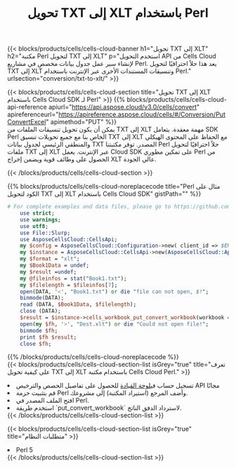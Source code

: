 ﻿---
title:  تحويل TXT إلى XLT باستخدام Perl
description:  استخدام Aspose.Cells Cloud SDK لـ Perl لتحويل ملف بتنسيق TXT إلى ملف بتنسيق XLT.
kwords: Excel, Convert TXT to XLT, REST, Perl
howto: How to convert TXT to XLT using Aspose.Cells Cloud Perl library.
---
{{< blocks/products/cells/cells-cloud-banner h1="تحويل TXT إلى XLT" h2="مكتبة Perl لتحويل TXT إلى XLT" p="استخدم التحويل API من Cells Cloud لإنشاء سير عمل جدول بيانات مخصص في مشاريع Perl. يعد هذا حلاً احترافيًا لتحويل TXT إلى XLT وتنسيقات المستندات الأخرى عبر الإنترنت باستخدام Perl." urlsection="conversion/txt-to-xlt/" >}}

{{< blocks/products/cells/cells-cloud-section title="تحويل TXT إلى XLT باستخدام Cells Cloud SDK لـ Perl" >}}
{{% blocks/products/cells/cells-cloud-api-reference apiurl="https://api.aspose.cloud/v3.0/cells/convert" apireferenceurl="https://apireference.aspose.cloud/cells/#/Conversion/PutConvertExcel" apimethod="PUT" %}}
<br/>
يمكن أن يكون تحويل تنسيقات الملفات من TXT إلى XLT مهمة معقدة. يتعامل SDK Perl الخاص بنا مع جميع تحويلات تنسيق TXT إلى XLT مع الحفاظ على المحتوى الهيكلي والمنطقي الرئيسي لجدول بيانات TXT المصدر. توفر مكتبتنا Perl حلاً احترافيًا لتحويل ملفات TXT إلى XLT عبر الإنترنت. يعمل Cloud SDK على تمكين مطوري Perl من الحصول على وظائف قوية ويضمن إخراج XLT عالي الجودة.

{{< /blocks/products/cells/cells-cloud-section >}}

{{% blocks/products/cells/cells-cloud-noreplacecode title="Perl مثال على الكود لتحويل TXT إلى XLT باستخدام Cells Cloud SDK" gistPath="" %}}
 
```perl
# For complete examples and data files, please go to https://github.com/aspose-cells-cloud/aspose-cells-cloud-perl/
    use strict;
    use warnings;
    use utf8; 
    use File::Slurp;
    use AsposeCellsCloud::CellsApi;
    my $config = AsposeCellsCloud::Configuration->new( client_id => $ENV{'ProductClientId'}, client_secret => $ENV{'ProductClientSecret'});
    my $instance = AsposeCellsCloud::CellsApi->new(AsposeCellsCloud::ApiClient->new( $config));
    my $format = "xlt";
    my $Book1Data = undef;
    my $result =undef;
    my @fileinfos = stat("Book1.txt");
    my $filelength = $fileinfos[7];
    open(DATA, '<', "Book1.txt") or die "file can not open, $!";
    binmode(DATA);
    read (DATA, $Book1Data, $filelength);
    close (DATA); 
    $result = $instance->cells_workbook_put_convert_workbook(workbook => $Book1Data, format => $format);
    open(my $fh, '>', "Dest.xlt") or die "Could not open file!";
    binmode $fh;
    print $fh $result;
    close $fh;
```
 
{{% /blocks/products/cells/cells-cloud-noreplacecode %}}
<br/>
{{< blocks/products/cells/cells-cloud-section-list isGrey="true" title="تعرف على كيفية تحويل TXT إلى XLT باستخدام مكتبة Cells Cloud Perl." >}}
<li> تسجيل حساب في<a href="https://dashboard.aspose.cloud/">لوحة القيادة</a> للحصول على تفاصيل الحصص والترخيص API مجانًا</li>
<li>قم بتثبيت حزمة Perl وأضف المرجع (استيراد المكتبة) إلى مشروعك.</li>
<li>افتح الملف المصدر في Perl.</li>
<li>استخدم طريقة `put_convert_workbook` لاسترداد الدفق الناتج.</li>
{{< /blocks/products/cells/cells-cloud-section-list >}}

{{< blocks/products/cells/cells-cloud-section-list isGrey="true" title="متطلبات النظام" >}}
<li>Perl 5</li>
{{< /blocks/products/cells/cells-cloud-section-list >}}

